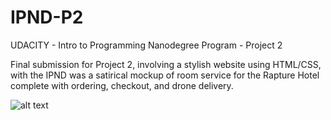 # IPND-P2
UDACITY - Intro to Programming Nanodegree Program - Project 2

Final submission for Project 2, involving a stylish website using HTML/CSS, with the IPND was a satirical mockup of room service for the Rapture Hotel complete with ordering, checkout, and drone delivery.

![alt text](https://github.com/linuxnomad/IPND-P2/blob/master/screenshot.PNG)

